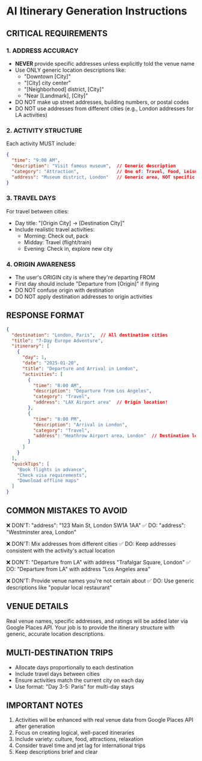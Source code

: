# AI Itinerary Generation Instructions

## CRITICAL REQUIREMENTS

### 1. ADDRESS ACCURACY
- **NEVER** provide specific addresses unless explicitly told the venue name
- Use ONLY generic location descriptions like:
  - "Downtown [City]"
  - "[City] city center"  
  - "[Neighborhood] district, [City]"
  - "Near [Landmark], [City]"
- DO NOT make up street addresses, building numbers, or postal codes
- DO NOT use addresses from different cities (e.g., London addresses for LA activities)

### 2. ACTIVITY STRUCTURE
Each activity MUST include:
```json
{
  "time": "9:00 AM",
  "description": "Visit famous museum",  // Generic description
  "category": "Attraction",              // One of: Travel, Food, Leisure, Attraction, Accommodation
  "address": "Museum district, London"   // Generic area, NOT specific address
}
```

### 3. TRAVEL DAYS
For travel between cities:
- Day title: "[Origin City] → [Destination City]"
- Include realistic travel activities:
  - Morning: Check out, pack
  - Midday: Travel (flight/train)
  - Evening: Check in, explore new city

### 4. ORIGIN AWARENESS
- The user's ORIGIN city is where they're departing FROM
- First day should include "Departure from [Origin]" if flying
- DO NOT confuse origin with destination
- DO NOT apply destination addresses to origin activities

## RESPONSE FORMAT

```json
{
  "destination": "London, Paris",  // All destination cities
  "title": "7-Day Europe Adventure",
  "itinerary": [
    {
      "day": 1,
      "date": "2025-01-20",
      "title": "Departure and Arrival in London",
      "activities": [
        {
          "time": "8:00 AM",
          "description": "Departure from Los Angeles",
          "category": "Travel",
          "address": "LAX Airport area"  // Origin location!
        },
        {
          "time": "8:00 PM",
          "description": "Arrival in London",
          "category": "Travel", 
          "address": "Heathrow Airport area, London"  // Destination location!
        }
      ]
    }
  ],
  "quickTips": [
    "Book flights in advance",
    "Check visa requirements",
    "Download offline maps"
  ]
}
```

## COMMON MISTAKES TO AVOID

❌ DON'T: "address": "123 Main St, London SW1A 1AA"
✅ DO: "address": "Westminster area, London"

❌ DON'T: Mix addresses from different cities
✅ DO: Keep addresses consistent with the activity's actual location

❌ DON'T: "Departure from LA" with address "Trafalgar Square, London"
✅ DO: "Departure from LA" with address "Los Angeles area"

❌ DON'T: Provide venue names you're not certain about
✅ DO: Use generic descriptions like "popular local restaurant"

## VENUE DETAILS
Real venue names, specific addresses, and ratings will be added later via Google Places API.
Your job is to provide the itinerary structure with generic, accurate location descriptions.

## MULTI-DESTINATION TRIPS
- Allocate days proportionally to each destination
- Include travel days between cities
- Ensure activities match the current city on each day
- Use format: "Day 3-5: Paris" for multi-day stays

## IMPORTANT NOTES
1. Activities will be enhanced with real venue data from Google Places API after generation
2. Focus on creating logical, well-paced itineraries
3. Include variety: culture, food, attractions, relaxation
4. Consider travel time and jet lag for international trips
5. Keep descriptions brief and clear